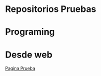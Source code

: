 # Repositorios Pruebas
# Programing
# Desde web


[Pagina Prueba](https://andreyfcb1001.github.io/AndreyFCB1001/)